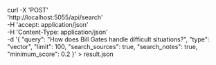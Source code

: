curl -X 'POST' \
  'http://localhost:5055/api/search' \
  -H 'accept: application/json' \
  -H 'Content-Type: application/json' \
  -d '{
  "query": "How does Bill Gates handle difficult situations?",
  "type": "vector",
  "limit": 100,
  "search_sources": true,
  "search_notes": true,
  "minimum_score": 0.2
}' > result.json